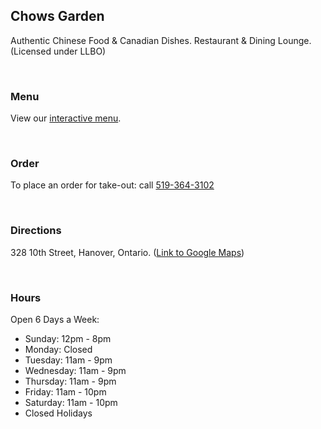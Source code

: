## Chows Garden

Authentic Chinese Food & Canadian Dishes.
Restaurant & Dining Lounge. (Licensed under LLBO)

<br>

### Menu

View our [interactive menu](/menu/).

<br>

### Order

To place an order for take-out: call [519-364-3102](tel:519-364-3102)

<br>

### Directions

328 10th Street, Hanover, Ontario. ([Link to Google Maps](https://goo.gl/maps/NTAaoKRK2rCStK1v5))

<br>

### Hours

Open 6 Days a Week:
- Sunday: 12pm - 8pm
- Monday: Closed
- Tuesday: 11am - 9pm
- Wednesday: 11am - 9pm
- Thursday: 11am - 9pm
- Friday: 11am - 10pm
- Saturday: 11am - 10pm
- Closed Holidays
